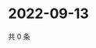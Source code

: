 # 2022-09-13

共 0 条

<!-- BEGIN WEIBO -->
<!-- 最后更新时间 Tue Sep 13 2022 17:19:32 GMT+0800 (China Standard Time) -->

<!-- END WEIBO -->
